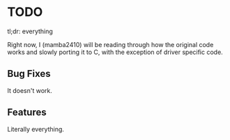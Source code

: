 # TODO

tl;dr: everything

Right now, I (mamba2410) will be reading through how the original code works and slowly porting it to C, with the exception of driver specific code.

## Bug Fixes
It doesn't work.

## Features
Literally everything.



